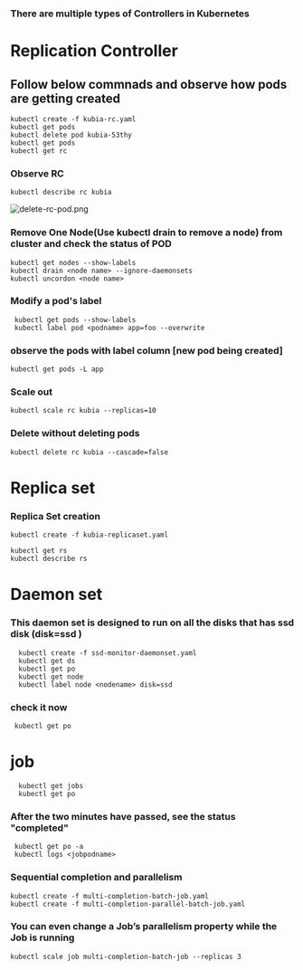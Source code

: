 ### There are multiple types of Controllers in Kubernetes

# Replication Controller

## Follow below commnads and observe how pods are getting created 

    kubectl create -f kubia-rc.yaml
    kubectl get pods
    kubectl delete pod kubia-53thy
    kubectl get pods
    kubectl get rc

 ### Observe RC

    kubectl describe rc kubia



![delete-rc-pod.png](https://github.com/shivamjhalabfiles/kubernetes-lab/blob/master/images/delete-rc-pod.png)

 ### Remove One Node(Use kubectl drain to remove a node) from cluster and check the status of POD

    kubectl get nodes --show-labels
    kubectl drain <node name> --ignore-daemonsets
    kubectl uncordon <node name>

 ### Modify a pod's label 
 
     kubectl get pods --show-labels
     kubectl label pod <podname> app=foo --overwrite
 
### observe the pods with label column [new pod being created]
  
    kubectl get pods -L app
  
### Scale out

    kubectl scale rc kubia --replicas=10


### Delete without deleting pods 

    kubectl delete rc kubia --cascade=false

   
  # Replica set
   
 ### Replica Set creation 
    kubectl create -f kubia-replicaset.yaml

    kubectl get rs 
    kubectl describe rs
 
# Daemon set
 
 ### This daemon set is designed to run on all the disks that has ssd disk (disk=ssd )
      kubectl create -f ssd-monitor-daemonset.yaml
      kubectl get ds
      kubectl get po
      kubectl get node
      kubectl label node <nodename> disk=ssd
 
 ### check it now 
     kubectl get po
  
# job
      kubectl get jobs
      kubectl get po

### After the two minutes have passed, see the status "completed"
     kubectl get po -a
     kubectl logs <jobpodname>

### Sequential completion and parallelism

    kubectl create -f multi-completion-batch-job.yaml
    kubectl create -f multi-completion-parallel-batch-job.yaml
### You can even change a Job’s parallelism property while the Job is running
    kubectl scale job multi-completion-batch-job --replicas 3
